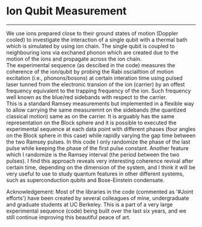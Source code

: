 # Ion Qubit Measurement
---------------
We use ions prepared close to their ground states of motion (Doppler cooled) to investigate the interaction of a single qubit with a thermal bath which is simulated by using ion chain. The single qubit is coupled to neighbouring ions via exchaned phonon which are created due to the motion of the ions and propagate across the ion chain.   
The experimental sequence (as descibed in the code) measures the coherence of the ion/qubit by probing the Rabi oscialltion of motion excitation (i.e., phonons/bosons) at certain interation time using pulsed laser tunned from the electronic transion of the ion (carrier) by an offest frequency equivalent to the trapping frequency of the ion. Such frequency well known as the blue/red sidebands with respect to the carrier.  
This is a standard Ramsey measurements but implemented in a flexible way to allow carrying the same measuremnt on the sidebands (the quantized classical motion) same as on the carrier. It is arguably has the same representation on the Block sphere and it is possible to executed the experimental sequence at each data point with different phases (four angles on the Block sphere in this case) while rapidly varying the gap time between the two Ramsey pulses. In this code I only randomize the phase of the last pulse while keeping the phase of the first pulse constant. Another feature which I randomize is the Ramsey interval (the period between the two pulses). 
I find this approach reveals very interesting coherence revival after certain time, depending on the dimension of the system, and I think it will be very useful to use to study quantum features in other different systems, such as superconduction qubits and Bose-Einstein condensate.

Acknowledgement: Most of the libraries in the code (commented as '#Joint efforts') have been created by several colleagues of mine, undergraduate and graduate students at UC Berkeley. This is a part of a very large experimental sequence (code) being built over the last six years, and we still continue improving this beautiful peace of art. 
